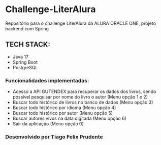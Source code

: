 # Challenge-LiterAlura
Repositório para o challenge LiterAlura da ALURA ORACLE ONE, projeto backend com Spring

## TECH STACK:
- Java 17
- Spring Boot
- PostgreSQL

### Funcionalidades implementadas:
- Acesso a API GUTENDEX para recuperar os dados dos livros, sendo possível pesquisar por nome do livro o autor (Menu opção 1 e 2)
- Buscar todo histórico de livros no banco de dados (Menu opção 3)
- Buscar todo histórico por idioma (Menu opção 4)
- Buscar todo histórico por autor (Menu opção 5)
- Buscar autores vivos na data digitada (Menu opção 6)
- Sair da aplicação (Menu opção 0)

### Desenvolvido por Tiago Felix Prudente
